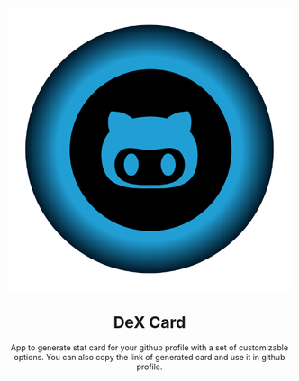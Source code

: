
<p align="center">
  <img src="logo.png" align="center" />
<p>
<h1 align="center">
  DeX Card
</h1>
<p align="center">
  App to generate stat card for your github profile with a set of customizable options. You can also copy the link of generated card and use it in github profile. 
</p>


